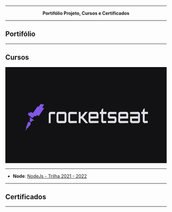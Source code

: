 
---

<div align="center">
<text><strong>Portifólio Projeto, Cursos e Certificados</strong><text>
</div>

---

## **Portifólio**

---


## **Cursos**

<img src="./img/rocketseat.jpg" alt="Trilha Ignite" width="100%" height="300px">

---
  
- **Node**: <a href="https://github.com/marcosfillipe/nodejs2022">NodeJs - Trilha 2021 - 2022</a> 

---

## **Certificados**

---
